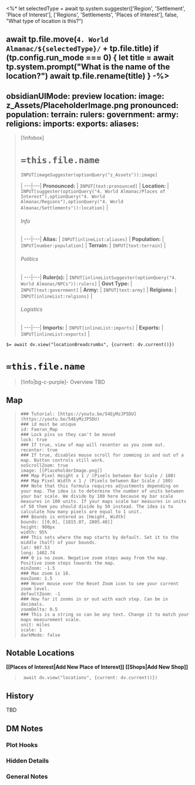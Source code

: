 <%*
let selectedType = await tp.system.suggester(['Region', 'Settlement', 'Place of Interest'], ['Regions', 'Settlements', 'Places of Interest'], false, "What type of location is this?")

await tp.file.move(`4. World Almanac/${selectedType}/` + tp.file.title)
if (tp.config.run_mode === 0) {
    let title = await tp.system.prompt("What is the name of the location?")
    await tp.file.rename(title)
}
-%>
---
obsidianUIMode: preview
location: 
image: z_Assets/PlaceholderImage.png 
pronounced: 
population: 
terrain: 
rulers: 
government: 
army: 
religions: 
imports:
exports: 
aliases: 
---
> [!infobox]
> # `=this.file.name`
> ```meta-bind
> INPUT[imageSuggester(optionQuery("z_Assets")):image]
> ```
>  |
> ---|---|
> **Pronounced:** | `INPUT[text:pronounced]` |
> **Location:** | `INPUT[suggester(optionQuery("4. World Almanac/Places of Interest"),optionQuery("4. World Almanac/Regions"),optionQuery("4. World Almanac/Settlements")):location]` |
> ###### Info
>  |
> ---|---|
> **Alias:** | `INPUT[inlineList:aliases]` |
> **Population:** | `INPUT[number:population]` |
> **Terrain:** | `INPUT[text:terrain]` |
> ###### Politics
>  |
> ---|---|
> **Ruler(s):** | `INPUT[inlineListSuggester(optionQuery("4. World Almanac/NPCs")):rulers]` |
> **Govt Type:** | `INPUT[text:government]` |
> **Army:** | `INPUT[text:army]` |
> **Relgions:** | `INPUT[inlineList:relgions]` |
> ###### Logistics
>  |
> ---|---|
> **Imports:** | `INPUT[inlineList:imports]` |
> **Exports:** | `INPUT[inlineList:exports]` |

`$= await dv.view("locationBreadcrumbs", {current: dv.current()})`
# **`=this.file.name`**
> [!info|bg-c-purple]- Overview
TBD

## Map
> ```leaflet  
> ### Tutorial: [https://youtu.be/54EyMzJP5DU](https://youtu.be/54EyMzJP5DU)  
> ### id must be unique  
> id: Faerun_Map  
> ### Lock pins so they can't be moved  
> lock: true  
> ### If true, view of map will recenter as you zoom out.  
> recenter: true  
> ### If true, disables mouse scroll for zomming in and out of a map. Button controls still work.  
> noScrollZoom: true  
> image: [[PlaceholderImage.png]]
> ### Map Pixel Height x 1 / (Pixels between Bar Scale / 100)  
> ### Map Pixel Width x 1 / (Pixels between Bar Scale / 100)  
> ### Note that this formula requires adjustments depending on your map. The idea is to determine the number of units between your bar scale. We divide by 100 here because my bar scale measures in 100 units. If your maps scale bar measures in units of 50 them you should divide by 50 instead. The idea is to calculate how many pixels are equal to 1 unit.  
> ### Bounds is entered as [Height, Width]  
> bounds: [[0,0], [1815.07, 2805.48]]  
> height: 900px  
> width: 95%  
> ### This sets where the map starts by default. Set it to the middle (half) of your bounds.  
> lat: 907.53  
> long: 1402.74  
> ### 0 is no zoom. Negative zoom steps away from the map. Positive zoom steps towards the map.  
> minZoom: -1.5  
> ### Max zoom is 18.  
> maxZoom: 1.5  
> ### Hover mouse over the Reset Zoom icon to see your current zoom level.  
> defaultZoom: -1  
> ### How far it zooms in or out with each step. Can be in decimals.  
> zoomDelta: 0.5  
> ### This is a string so can be any text. Change it to match your maps measurement scale.  
> unit: miles  
> scale: 1  
> darkMode: false  
> ```

## Notable Locations
**[[Places of Interest|Add New Place of Interest]]**
**[[Shops|Add New Shop]]**
> ```dataviewjs
>  await dv.view("locations", {current: dv.current()})
> ```

## History
TBD

## DM Notes
### Plot Hooks


### Hidden Details


### General Notes
